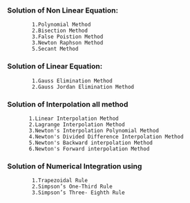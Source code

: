 
### Solution of Non Linear Equation:
            1.Polynomial Method
            2.Bisection Method
            3.False Poistion Method
            3.Newton Raphson Method
            5.Secant Method
            
### Solution of Linear Equation:          
            1.Gauss Elimination Method
            2.Gauss Jordan Elimination Method
### Solution of Interpolation all method
           1.Linear Interpolation Method
           2.Lagrange Interpolation Method
           3.Newton's Interpolation Polynomial Method
           4.Newton's Divided Difference Interpolation Method
           5.Newton's Backward interpolation Method
           6.Newton's Forward interpolation Method
### Solution of Numerical Integration using
            1.Trapezoidal Rule
            2.Simpson’s One-Third Rule
            3.Simpson’s Three- Eighth Rule
        
        
           
